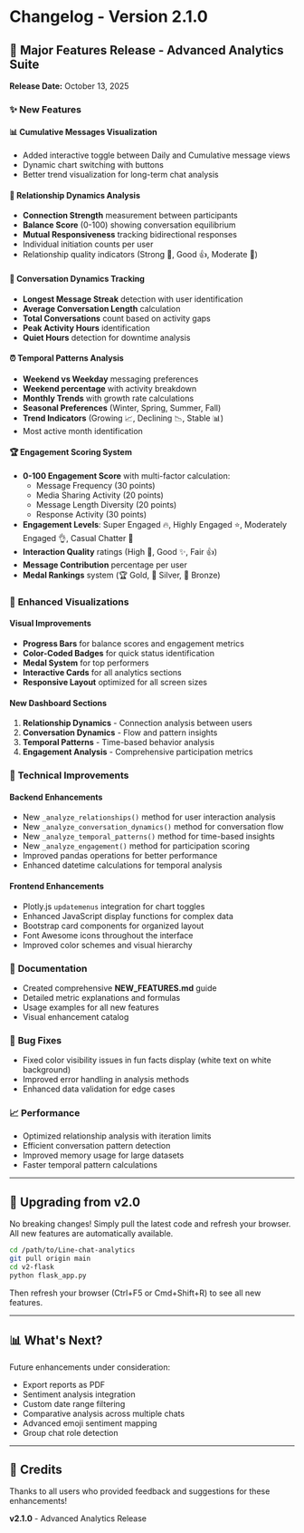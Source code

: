 # Changelog - Version 2.1.0

## 🎉 Major Features Release - Advanced Analytics Suite

**Release Date:** October 13, 2025

### ✨ New Features

#### 📊 **Cumulative Messages Visualization**
- Added interactive toggle between Daily and Cumulative message views
- Dynamic chart switching with buttons
- Better trend visualization for long-term chat analysis

#### 🤝 **Relationship Dynamics Analysis**
- **Connection Strength** measurement between participants
- **Balance Score** (0-100) showing conversation equilibrium
- **Mutual Responsiveness** tracking bidirectional responses
- Individual initiation counts per user
- Relationship quality indicators (Strong 💪, Good 👍, Moderate 🤝)

#### 💬 **Conversation Dynamics Tracking**
- **Longest Message Streak** detection with user identification
- **Average Conversation Length** calculation
- **Total Conversations** count based on activity gaps
- **Peak Activity Hours** identification
- **Quiet Hours** detection for downtime analysis

#### ⏰ **Temporal Patterns Analysis**
- **Weekend vs Weekday** messaging preferences
- **Weekend percentage** with activity breakdown
- **Monthly Trends** with growth rate calculations
- **Seasonal Preferences** (Winter, Spring, Summer, Fall)
- **Trend Indicators** (Growing 📈, Declining 📉, Stable 📊)
- Most active month identification

#### 🏆 **Engagement Scoring System**
- **0-100 Engagement Score** with multi-factor calculation:
  - Message Frequency (30 points)
  - Media Sharing Activity (20 points)
  - Message Length Diversity (20 points)
  - Response Activity (30 points)
- **Engagement Levels**: Super Engaged 🔥, Highly Engaged ⭐, Moderately Engaged 👌, Casual Chatter 💬
- **Interaction Quality** ratings (High 💎, Good ✨, Fair 👍)
- **Message Contribution** percentage per user
- **Medal Rankings** system (🏆 Gold, 🥈 Silver, 🥉 Bronze)

### 🎨 **Enhanced Visualizations**

#### Visual Improvements
- **Progress Bars** for balance scores and engagement metrics
- **Color-Coded Badges** for quick status identification
- **Medal System** for top performers
- **Interactive Cards** for all analytics sections
- **Responsive Layout** optimized for all screen sizes

#### New Dashboard Sections
1. **Relationship Dynamics** - Connection analysis between users
2. **Conversation Dynamics** - Flow and pattern insights
3. **Temporal Patterns** - Time-based behavior analysis
4. **Engagement Analysis** - Comprehensive participation metrics

### 🔧 **Technical Improvements**

#### Backend Enhancements
- New `_analyze_relationships()` method for user interaction analysis
- New `_analyze_conversation_dynamics()` method for conversation flow
- New `_analyze_temporal_patterns()` method for time-based insights
- New `_analyze_engagement()` method for participation scoring
- Improved pandas operations for better performance
- Enhanced datetime calculations for temporal analysis

#### Frontend Enhancements
- Plotly.js `updatemenus` integration for chart toggles
- Enhanced JavaScript display functions for complex data
- Bootstrap card components for organized layout
- Font Awesome icons throughout the interface
- Improved color schemes and visual hierarchy

### 📝 **Documentation**

- Created comprehensive **NEW_FEATURES.md** guide
- Detailed metric explanations and formulas
- Usage examples for all new features
- Visual enhancement catalog

### 🐛 **Bug Fixes**
- Fixed color visibility issues in fun facts display (white text on white background)
- Improved error handling in analysis methods
- Enhanced data validation for edge cases

### 📈 **Performance**
- Optimized relationship analysis with iteration limits
- Efficient conversation pattern detection
- Improved memory usage for large datasets
- Faster temporal pattern calculations

---

## 🔄 Upgrading from v2.0

No breaking changes! Simply pull the latest code and refresh your browser. All new features are automatically available.

```bash
cd /path/to/Line-chat-analytics
git pull origin main
cd v2-flask
python flask_app.py
```

Then refresh your browser (Ctrl+F5 or Cmd+Shift+R) to see all new features.

---

## 📊 What's Next?

Future enhancements under consideration:
- Export reports as PDF
- Sentiment analysis integration
- Custom date range filtering
- Comparative analysis across multiple chats
- Advanced emoji sentiment mapping
- Group chat role detection

---

## 🙏 Credits

Thanks to all users who provided feedback and suggestions for these enhancements!

**v2.1.0** - Advanced Analytics Release
